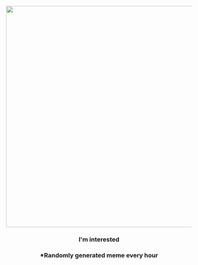 <p align="center">
        <img src="https://i.redd.it/1ev0ftn8js291.jpg" width="600" height="600">
        </p>
        <h3 align="center">I'm interested</h3>
        <h3 align="center">*Randomly generated meme every hour</h3>
    